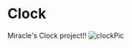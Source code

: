 # Clock
Miracle's Clock project!!
![clockPic](https://github.com/user-attachments/assets/66d68059-ebce-462c-9bd3-1e864772c034)
